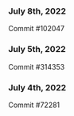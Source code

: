 ### July 8th, 2022

Commit #102047

### July 5th, 2022

Commit #314353


### July 4th, 2022

Commit #72281
